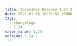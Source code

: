 ```yaml
---
title: Spinnaker Release 1.24.2
date: 2021-01-06 18:32:52 +0000
tags:
  - changelogs
  - 1.24
major_minor: 1.24
version: 1.24.2
---
```


<script src="https://gist.github.com/spinnaker-release/25abcd046795c6f34bb2d8d4977f0415.js?file=1.24.2.md"></script>
<script src="https://gist.github.com/spinnaker-release/25abcd046795c6f34bb2d8d4977f0415.js?file=1.24.1.md"></script>
<script src="https://gist.github.com/spinnaker-release/25abcd046795c6f34bb2d8d4977f0415.js?file=1.24.0.md"></script>

